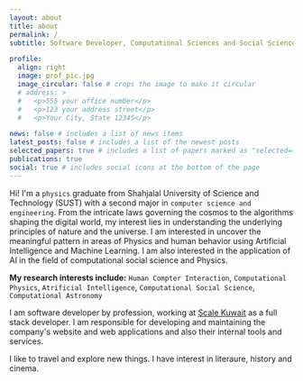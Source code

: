 ```yaml
---
layout: about
title: about
permalink: /
subtitle: Software Developer, Computational Sciences and Social Sciences Enthresearcherusiast

profile:
  align: right
  image: prof_pic.jpg
  image_circular: false # crops the image to make it circular
  # address: >
  #   <p>555 your office number</p>
  #   <p>123 your address street</p>
  #   <p>Your City, State 12345</p>

news: false # includes a list of news items
latest_posts: false # includes a list of the newest posts
selected_papers: true # includes a list of papers marked as "selected={true}"
publications: true
social: true # includes social icons at the bottom of the page
---
```


Hi! I'm a `physics` graduate from Shahjalal University of Science and Technology (SUST) with a second major in `computer science and engineering`. From the intricate laws governing the cosmos to the algorithms shaping the digital world, my interest lies in understanding the underlying principles of nature and the universe. I am interested in uncover the meaningful pattern in areas of Physics and human behavior using Artificial Intelligence and Machine Learning. I am also interested in the application of AI in the field of computational social science and Physics.

**My research interests include:** `Human Compter Interaction`, `Computational Physics`, `Atrificial Intelligence`, `Computational Social Science`, `Computational Astronomy`

I am software developer by profession, working at [Scale Kuwait](https://scale-kuwait.com) as a full stack developer. I am responsible for developing and maintaining the company's website and web applications and also their internal tools and services.  

I like to travel and explore new things. I have interest in literaure, history and cinema. 